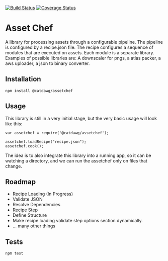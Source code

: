 [![Build Status](https://travis-ci.org/catdawg/assetchef.svg?branch=master)](https://travis-ci.org/catdawg/assetchef)
[![Coverage Status](https://coveralls.io/repos/github/catdawg/assetchef/badge.svg?branch=master)](https://coveralls.io/github/catdawg/assetchef?branch=master)

Asset Chef
=========

A library for processing assets through a configurable pipeline. The pipeline is configured by a recipe.json file. The recipe configures a sequence of modules that are executed on assets. Each module is a separate library. Examples of possible libraries are: A downscaler for pngs, a atlas packer, a aws uploader, a json to binary converter.

## Installation

  `npm install @catdawg/assetchef`

## Usage

  This library is still in a very initial stage, but the very basic usage will look like this:

    var assetchef = require('@catdawg/assetchef');

    assetchef.loadRecipe("recipe.json");
    assetchef.cook();

  The idea is to also integrate this library into a running app, so it can be watching a directory, and we can run the assetchef only on files that change.
  
## Roadmap

 - Recipe Loading (In Progress)
  - Validate JSON
  - Resolve Dependencies
 - Recipe Step
  - Define Structure
  - Make recipe loading validate step options section dynamically.
 - ... many other things

## Tests

  `npm test`